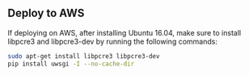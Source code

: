 ## Deploy to AWS
If deploying on AWS, after installing Ubuntu 16.04, make sure to install libpcre3 and libpcre3-dev by running the following commands:

```bash
sudo apt-get install libpcre3 libpcre3-dev 
pip install uwsgi -I --no-cache-dir 
```

